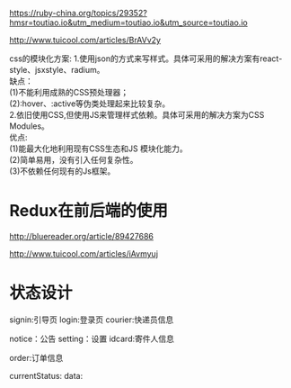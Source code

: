 https://ruby-china.org/topics/29352?hmsr=toutiao.io&utm_medium=toutiao.io&utm_source=toutiao.io

http://www.tuicool.com/articles/BrAVv2y


css的模块化方案:
1.使用json的方式来写样式。具体可采用的解决方案有react-style、jsxstyle、radium。   
  缺点：   
  (1)不能利用成熟的CSS预处理器；  
  (2):hover、:active等伪类处理起来比较复杂。  
2.依旧使用CSS,但使用JS来管理样式依赖。具体可采用的解决方案为CSS Modules。  
  优点:  
  (1)能最大化地利用现有CSS生态和JS 模块化能力。  
  (2)简单易用，没有引入任何复杂性。  
  (3)不依赖任何现有的Js框架。  

# Redux在前后端的使用

http://bluereader.org/article/89427686

http://www.tuicool.com/articles/iAvmyuj
# 状态设计
signin:引导页
login:登录页
courier:快递员信息

notice：公告
setting：设置
idcard:寄件人信息

order:订单信息

currentStatus:
data:


